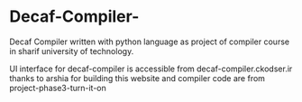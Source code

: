 # Decaf-Compiler-
Decaf Compiler written with python language as project of compiler course in sharif university of technology.

UI interface for decaf-compiler is accessible from decaf-compiler.ckodser.ir thanks to arshia for building this website and compiler code are from project-phase3-turn-it-on
